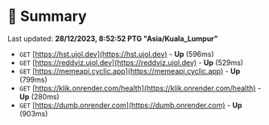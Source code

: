 # 📖 Summary
Last updated: **28/12/2023, 8:52:52 PTG "Asia/Kuala_Lumpur"**

- `GET` [https://hst.ujol.dev](https://hst.ujol.dev) - **Up** (596ms)
- `GET` [https://reddviz.ujol.dev](https://reddviz.ujol.dev) - **Up** (529ms)
- `GET` [https://memeapi.cyclic.app](https://memeapi.cyclic.app) - **Up** (799ms)
- `GET` [https://klik.onrender.com/health](https://klik.onrender.com/health) - **Up** (280ms)
- `GET` [https://dumb.onrender.com](https://dumb.onrender.com) - **Up** (903ms)
